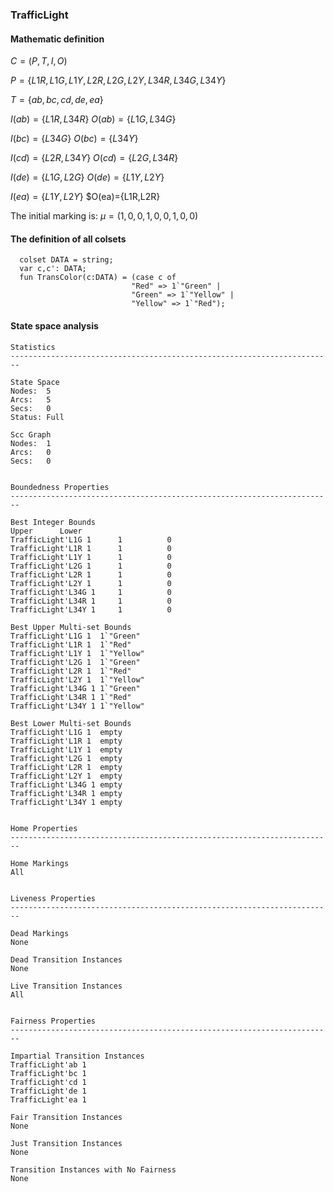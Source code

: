 ### TrafficLight

#### Mathematic definition

$C=(P,T,I,O)$

$P=\{L1R,L1G,L1Y,L2R,L2G,L2Y,L34R,L34G,L34Y\}$

$T=\{ab,bc,cd,de,ea\}$

$I(ab)=\{L1R,L34R\}$ $O(ab)=\{L1G,L34G\}$

$I(bc)=\{L34G\}$ $O(bc)=\{L34Y\}$

$I(cd)=\{L2R,L34Y\}$ $O(cd)=\{L2G,L34R\}$

$I(de)=\{L1G,L2G\}$ $O(de)=\{L1Y,L2Y\}$

$I(ea)=\{L1Y,L2Y\}$ $O(ea)=\{L1R,L2R\}

The initial marking is: $\mu=(1,0,0,1,0,0,1,0,0)$

#### The definition of all colsets

```ML
  colset DATA = string;
  var c,c': DATA;
  fun TransColor(c:DATA) = (case c of
  						   "Red" => 1`"Green" | 
  						   "Green" => 1`"Yellow" |
                           "Yellow" => 1`"Red");
```

#### State space analysis

```
Statistics
------------------------------------------------------------------------

State Space
Nodes:  5
Arcs:   5
Secs:   0
Status: Full

Scc Graph
Nodes:  1
Arcs:   0
Secs:   0


Boundedness Properties
------------------------------------------------------------------------

Best Integer Bounds
Upper      Lower
TrafficLight'L1G 1      1          0
TrafficLight'L1R 1      1          0
TrafficLight'L1Y 1      1          0
TrafficLight'L2G 1      1          0
TrafficLight'L2R 1      1          0
TrafficLight'L2Y 1      1          0
TrafficLight'L34G 1     1          0
TrafficLight'L34R 1     1          0
TrafficLight'L34Y 1     1          0

Best Upper Multi-set Bounds
TrafficLight'L1G 1  1`"Green"
TrafficLight'L1R 1  1`"Red"
TrafficLight'L1Y 1  1`"Yellow"
TrafficLight'L2G 1  1`"Green"
TrafficLight'L2R 1  1`"Red"
TrafficLight'L2Y 1  1`"Yellow"
TrafficLight'L34G 1 1`"Green"
TrafficLight'L34R 1 1`"Red"
TrafficLight'L34Y 1 1`"Yellow"

Best Lower Multi-set Bounds
TrafficLight'L1G 1  empty
TrafficLight'L1R 1  empty
TrafficLight'L1Y 1  empty
TrafficLight'L2G 1  empty
TrafficLight'L2R 1  empty
TrafficLight'L2Y 1  empty
TrafficLight'L34G 1 empty
TrafficLight'L34R 1 empty
TrafficLight'L34Y 1 empty


Home Properties
------------------------------------------------------------------------

Home Markings
All


Liveness Properties
------------------------------------------------------------------------

Dead Markings
None

Dead Transition Instances
None

Live Transition Instances
All


Fairness Properties
------------------------------------------------------------------------

Impartial Transition Instances
TrafficLight'ab 1
TrafficLight'bc 1
TrafficLight'cd 1
TrafficLight'de 1
TrafficLight'ea 1

Fair Transition Instances
None

Just Transition Instances
None

Transition Instances with No Fairness
None
```

